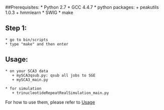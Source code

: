
##Prerequisites:
	* Python 2.7
	* GCC 4.4.7
	* python packages:
		+ peakutils 1.0.3
		+ hmmlearn
	* SWIG
	* make

## Step 1:
	* go to bin/scripts
	* type "make" and then enter

## Usage:
	* on your SCA3 data
	   + mySCA3qsub.py: qsub all jobs to SGE
	   + mySCA3_main.py
	
	* for simulation	
	   + trinucleotideRepeatRealSimulation_main.py
		
 For how to use them, please refer to [Usage](https://github.com/WGLab/RepeatHMM/blob/master/docs/Usage.md)
	




